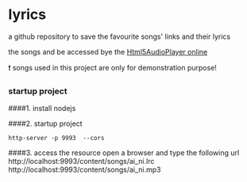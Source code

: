# lyrics
a github repository to save the favourite songs' links and their lyrics

the songs and be accessed bye the [Html5AudioPlayer online](https://guoapeng.github.io/Html5AudioPlayer)

:exclamation: songs used in this project are only for demonstration purpose!


### startup project
####1. install nodejs

####2. startup project
```
http-server -p 9993  --cors
```

####3. access the resource
open a browser and type the following url
http://localhost:9993/content/songs/ai_ni.lrc
http://localhost:9993/content/songs/ai_ni.mp3
